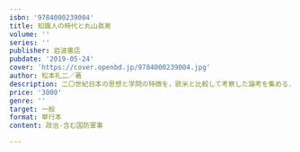 ```yaml
---
isbn: '9784000239004'
title: 知識人の時代と丸山眞男
volume: ''
series: ''
publisher: 岩波書店
pubdate: '2019-05-24'
cover: 'https://cover.openbd.jp/9784000239004.jpg'
author: 松本礼二／著
description: 二〇世紀日本の思想と学問の特徴を，欧米と比較して考察した論考を集める．丸山男論や翻訳論も収録．
price: '3000'
genre: ''
target: 一般
format: 単行本
content: 政治-含む国防軍事

---
```

